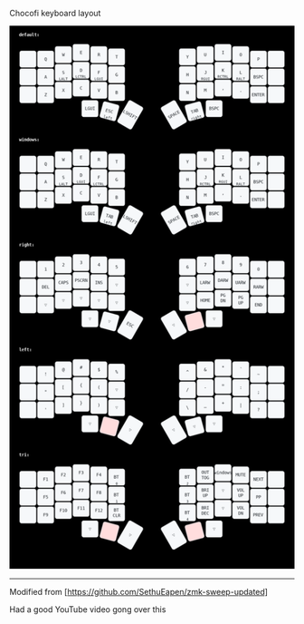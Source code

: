 Chocofi keyboard layout 

![keymap image should be here](https://github.com/ben-earl/chocofi/blob/main/images/keymap.png)

---
Modified from [https://github.com/SethuEapen/zmk-sweep-updated]

Had a good YouTube video gong over this
